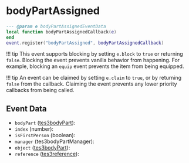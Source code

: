 # bodyPartAssigned



```lua
--- @param e bodyPartAssignedEventData
local function bodyPartAssignedCallback(e)
end
event.register("bodyPartAssigned", bodyPartAssignedCallback)
```

!!! tip
	This event supports blocking by setting `e.block` to `true` or returning `false`. Blocking the event prevents vanilla behavior from happening. For example, blocking an `equip` event prevents the item from being equipped.

!!! tip
	An event can be claimed by setting `e.claim` to `true`, or by returning `false` from the callback. Claiming the event prevents any lower priority callbacks from being called.

## Event Data

* `bodyPart` ([tes3bodyPart](../../types/tes3bodyPart)): 
* `index` (number): 
* `isFirstPerson` (boolean): 
* `manager` (tes3bodyPartManager): 
* `object` ([tes3bodyPart](../../types/tes3bodyPart)): 
* `reference` ([tes3reference](../../types/tes3reference)): 

